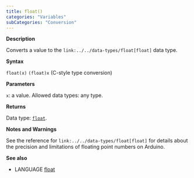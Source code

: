 ```yaml
---
title: float()
categories: "Variables"
subCategories: "Conversion"
---
```


**Description**

Converts a value to the `link:../../data-types/float[float]` data type.

**Syntax**

`float(x)`
`(float)x` (C-style type conversion)

**Parameters**

`x`: a value. Allowed data types: any type.

**Returns**

Data type: [`float`](../../data-types/float).

**Notes and Warnings**

See the reference for `link:../../data-types/float[float]` for details
about the precision and limitations of floating point numbers on
Arduino.

**See also**

-   LANGUAGE [float](../../data-types/float)

